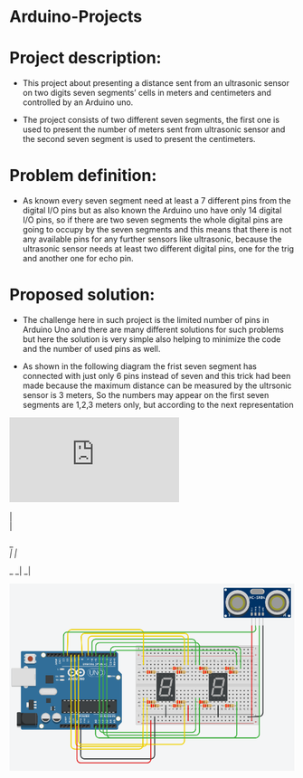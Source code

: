 # Arduino-Projects



# Project description:

* This project about presenting a distance sent from an ultrasonic sensor on two digits seven segments’ cells in meters and centimeters and controlled by an Arduino uno.

- The project consists of two different seven segments, the first one is used to present the number of meters sent from ultrasonic sensor and the second seven segment is used to present the centimeters.

# Problem definition:

* As known every seven segment need at least a 7 different pins from the digital I/O pins but as also known the Arduino uno have only 14 digital I/O pins, so if there are two seven segments the whole digital pins are going to occupy by the seven segments and this means that there is not any available pins for any further sensors like ultrasonic, because the ultrasonic sensor needs at least two different digital pins, one for the trig and another one for echo pin.

# Proposed solution: 

* The challenge here in such project is the limited number of pins in Arduino Uno and there are many different solutions for such problems but here the solution is very simple also helping to minimize the code and the number of used pins as well.

* As shown in the following diagram the frist seven segment has connected with just only 6 pins instead of seven and this trick had been made because the maximum distance can be measured by the ultrsonic sensor is 3 meters, So the numbers may appear on the first seven segments are 1,2,3 meters only, but according to the next representation

![seven_segment](https://github.com/MAzewail/Arduino-Projects/blob/main/Ultrsonic%20with%207%20segments%202%20digits/txt.txt)

  |  
  |  

 _  
 _| 
|_  

 _
 _| 
 _|


![Progect_Image](https://github.com/MAzewail/Arduino-Projects/blob/main/Ultrsonic%20with%207%20segments%202%20digits/Project_diagram.PNG)



